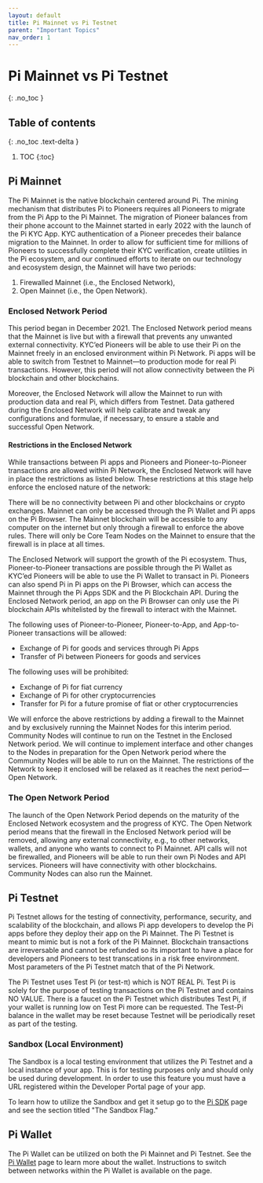 ```yaml
---
layout: default
title: Pi Mainnet vs Pi Testnet
parent: "Important Topics"
nav_order: 1
---
```

# Pi Mainnet vs Pi Testnet
{: .no_toc }

## Table of contents
{: .no_toc .text-delta }

1. TOC
{:toc}

## Pi Mainnet
The Pi Mainnet is the native blockchain centered around Pi. The mining mechanism that distributes Pi to Pioneers requires all Pioneers to migrate from the Pi App to the Pi Mainnet. The migration of Pioneer balances from their phone account to the Mainnet started in early 2022 with the launch of the Pi KYC App. KYC authentication of a Pioneer precedes their balance migration to the Mainnet. In order to allow for sufficient time for millions of Pioneers to successfully complete their KYC verification, create utilities in the Pi ecosystem, and our continued efforts to iterate on our technology and ecosystem design, the Mainnet will have two periods: 

<ol>
<li>Firewalled Mainnet (i.e., the Enclosed Network),</li> 
<li>Open Mainnet (i.e., the Open Network).</li> 
</ol>

### Enclosed Network Period
This period began in December 2021. The Enclosed Network period means that the Mainnet is live but with a firewall that prevents any unwanted external connectivity. KYC’ed Pioneers will be able to use their Pi on the Mainnet freely in an enclosed environment within Pi Network. Pi apps will be able to switch from Testnet to Mainnet—to production mode for real Pi transactions. However, this period will not allow connectivity between the Pi blockchain and other blockchains. 

Moreover, the Enclosed Network will allow the Mainnet to run with production data and real Pi, which differs from Testnet. Data gathered during the Enclosed Network will help calibrate and tweak any configurations and formulae, if necessary, to ensure a stable and successful Open Network. 

#### Restrictions in the Enclosed Network
While transactions between Pi apps and Pioneers and Pioneer-to-Pioneer transactions are allowed within Pi Network, the Enclosed Network will have in place the restrictions as listed below. These restrictions at this stage help enforce the enclosed nature of the network: 

There will be no connectivity between Pi and other blockchains or crypto exchanges.
Mainnet can only be accessed through the Pi Wallet and Pi apps on the Pi Browser.
The Mainnet blockchain will be accessible to any computer on the internet but only through a firewall to enforce the above rules.
There will only be Core Team Nodes on the Mainnet to ensure that the firewall is in place at all times.

The Enclosed Network will support the growth of the Pi ecosystem. Thus, Pioneer-to-Pioneer transactions are possible through the Pi Wallet as KYC’ed Pioneers will be able to use the Pi Wallet to transact in Pi. Pioneers can also spend Pi in Pi apps on the Pi Browser, which can access the Mainnet through the Pi Apps SDK and the Pi Blockchain API. During the Enclosed Network period, an app on the Pi Browser can only use the Pi blockchain APIs whitelisted by the firewall to interact with the Mainnet.

The following uses of Pioneer-to-Pioneer, Pioneer-to-App, and App-to-Pioneer transactions will be allowed: 
<ul>
<li>Exchange of Pi for goods and services through Pi Apps</li>
<li>Transfer of Pi between Pioneers for goods and services</li>
</ul>
The following uses will be prohibited: 
<ul>
<li>Exchange of Pi for fiat currency</li>
<li>Exchange of Pi for other cryptocurrencies</li>
<li>Transfer for Pi for a future promise of fiat or other cryptocurrencies</li>
</ul>

We will enforce the above restrictions by adding a firewall to the Mainnet and by exclusively running the Mainnet Nodes for this interim period. Community Nodes will continue to run on the Testnet in the Enclosed Network period. We will continue to implement interface and other changes to the Nodes in preparation for the Open Network period where the Community Nodes will be able to run on the Mainnet. The restrictions of the Network to keep it enclosed will be relaxed as it reaches the next period—Open Network.

### The Open Network Period
The launch of the Open Network Period depends on the maturity of the Enclosed Network ecosystem and the progress of KYC. The Open Network period means that the firewall in the Enclosed Network period will be removed, allowing any external connectivity, e.g., to other networks, wallets, and anyone who wants to connect to Pi Mainnet. API calls will not be firewalled, and Pioneers will be able to run their own Pi Nodes and API services. Pioneers will have connectivity with other blockchains. Community Nodes can also run the Mainnet. 

## Pi Testnet
Pi Testnet allows for the testing of connectivity, performance, security, and scalability of the blockchain, and allows Pi app developers to develop the Pi apps before they deploy their app on the Pi Mainnet. The Pi Testnet is meant to mimic but is not a fork of the Pi Mainnet. Blockchain transactions are irreversable and cannot be refunded so its important to have a place for developers and Pioneers to test transcations in a risk free environment. Most parameters of the Pi Testnet match that of the Pi Network. 

The Pi Testnet uses Test Pi (or test-π) which is NOT REAL Pi. Test Pi is solely for the purpose of testing transactions on the Pi Testnet and contains NO VALUE. There is a faucet on the Pi Testnet which distributes Test Pi, if your wallet is running low on Test Pi more can be requested. The Test-Pi balance in the wallet may be reset because Testnet will be periodically reset as part of the testing. 

### Sandbox (Local Environment)
The Sandbox is a local testing environment that utilizes the Pi Testnet and a local instance of your app. This is for testing purposes only and should only be used during development. In order to use this feature you must have a URL registered within the Developer Portal page of your app. 

To learn how to utilize the Sandbox and get it setup go to the <a href="../../gettingSetup/PiAppPlatform/piSDK">Pi SDK</a> page and see the section titled "The Sandbox Flag."

## Pi Wallet
The Pi Wallet can be utilized on both the Pi Mainnet and Pi Testnet. See the <a href="../paymentFlow/piWallet">Pi Wallet</a> page to learn more about the wallet. Instructions to switch between networks within the Pi Wallet is available on the page.
